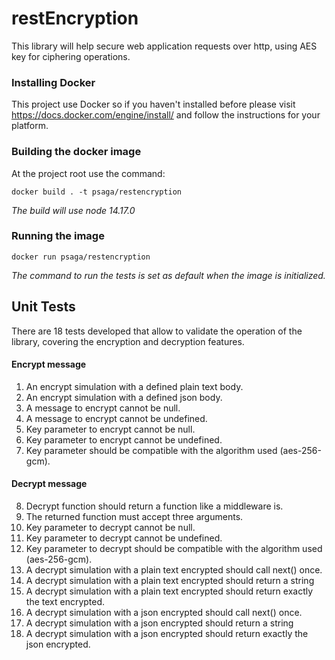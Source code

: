 ﻿# restEncryption
This library will help secure web application requests over http, using AES key for ciphering operations.

### Installing Docker
This project use Docker so if you haven't installed before please visit https://docs.docker.com/engine/install/ and follow the instructions for your platform.

### Building the docker image
At the project root use the command:

    docker build . -t psaga/restencryption
*The build will use node 14.17.0*

### Running the image
	docker run psaga/restencryption

*The command to run the tests is set as default when the image is initialized.*

## Unit Tests
There are 18 tests developed that allow to validate the operation of the library, covering the encryption and decryption features.

#### Encrypt message
 1. An encrypt simulation with a defined plain text body.
 2. An encrypt simulation with a defined json body.
 3. A message to encrypt cannot be null.
 4. A message to encrypt cannot be undefined.
 5. Key parameter to encrypt cannot be null.
 6. Key parameter to encrypt cannot be undefined.
 7. Key parameter should be compatible with the algorithm used (aes-256-gcm).
#### Decrypt message
8. Decrypt function should return a function like a middleware is.
9. The returned function must accept three arguments.
10. Key parameter to decrypt cannot be null.
11. Key parameter to decrypt cannot be undefined.
12. Key parameter to decrypt should be compatible with the algorithm used (aes-256-gcm).
13. A decrypt simulation with a plain text encrypted should call next() once.
14. A decrypt simulation with a plain text encrypted should return a string
15. A decrypt simulation with a plain text encrypted should return exactly the text encrypted.
16. A decrypt simulation with a json encrypted should call next() once.
17. A decrypt simulation with a json encrypted should return a string
18. A decrypt simulation with a json encrypted should return exactly the json encrypted.

